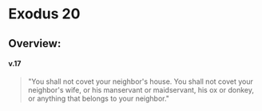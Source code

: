 # Exodus 20

## Overview:


#### v.17
>"You shall not covet your neighbor's house. You shall not covet your neighbor's wife, or his manservant or maidservant, his ox or donkey, or anything that belongs to your neighbor."

